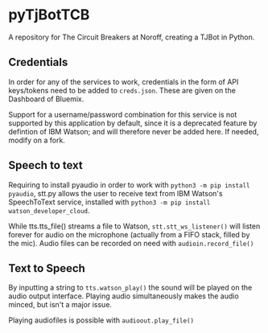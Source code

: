 # pyTjBotTCB
A repository for The Circuit Breakers at Noroff, creating a TJBot in Python.

## Credentials

In order for any of the services to work, credentials in the form of API keys/tokens need to be added to `creds.json`. These are given on the Dashboard of Bluemix.

Support for a username/password combination for this service is not supported by this application by default, since it is a deprecated feature by defintion of IBM Watson; and will therefore never be added here. If needed, modify on a fork.


## Speech to text

Requiring to install pyaudio in order to work with `python3 -m pip install pyaudio`, stt.py allows the user to receive text from IBM Watson's SpeechToText service, installed with `python3 -m pip install watson_developer_cloud`.

While tts.tts_file() streams a file to Watson, `stt.stt_ws_listener()` will listen forever for audio on the microphone (actually from a FIFO stack, filled by the mic). Audio files can be recorded on need with `audioin.record_file()`

## Text to Speech

By inputting a string to `tts.watson_play()` the sound will be played on the audio output interface. Playing audio simultaneously makes the audio minced, but isn't a major issue. 

Playing audiofiles is possible with `audioout.play_file()`
